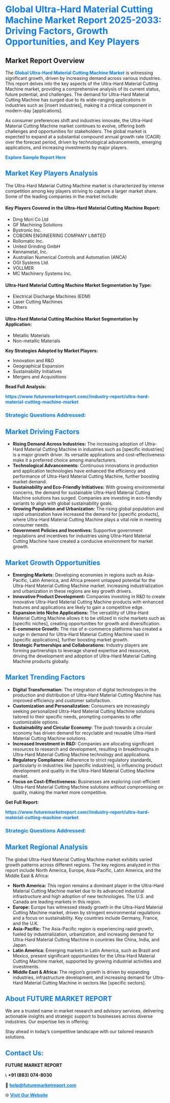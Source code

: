 <h1 style="color: #007BFF;">Global Ultra-Hard Material Cutting Machine Market Report 2025-2033: Driving Factors, Growth Opportunities, and Key Players</h1>

<section id="overview">
<h2>Market Report Overview</h2>
<p>The <a href="https://www.futuremarketreport.com//industry-report/ultra-hard-material-cutting-machine-market" style="color: #007BFF; text-decoration: none;"><strong>Global Ultra-Hard Material Cutting Machine Market</strong></a> is witnessing significant growth, driven by increasing demand across various industries. This report delves into the key aspects of the Ultra-Hard Material Cutting Machine market, providing a comprehensive analysis of its current status, future potential, and challenges. The demand for Ultra-Hard Material Cutting Machine has surged due to its wide-ranging applications in industries such as [insert industries], making it a critical component in modern-day [applications].</p>
<p>As consumer preferences shift and industries innovate, the Ultra-Hard Material Cutting Machine market continues to evolve, offering both challenges and opportunities for stakeholders. The global market is expected to expand at a substantial compound annual growth rate (CAGR) over the forecast period, driven by technological advancements, emerging applications, and increasing investments by major players.</p>
</section>

<section id="overview">
<p><a href="https://www.futuremarketreport.com//request-sample/reportId=59242" style="color: #007BFF; text-decoration: none;"><strong>Explore Sample Report Here</strong></a></p>
</section>

<section id="key-players">
<h2 style="color: #007BFF;">Market Key Players Analysis</h2>
<p>The Ultra-Hard Material Cutting Machine market is characterized by intense competition among key players striving to capture a larger market share. Some of the leading companies in the market include:</p>
<h4>Key Players Covered in the Ultra-Hard Material Cutting Machine Report:</h4>
<ul><li>Dmg Mori Co Ltd</li><li>GF Machining Solutions</li><li>Bystronic Inc.</li><li>COBORN ENGINEERING COMPANY LIMITED</li><li>Rollomatic Inc.</li><li>United Grinding GmbH</li><li>Kennametal, Inc.</li><li>Australian Numerical Controls and Automation (ANCA)</li><li>OGI Systems Ltd.</li><li>VOLLMER</li><li>MC Machinery Systems Inc.</li></ul>
<h4>Ultra-Hard Material Cutting Machine Market Segmentation by Type:</h4>
<ul><li>Electrical Discharge Machines (EDM)</li><li>Laser Cutting Machines</li><li>Others</li></ul>

<h4>Ultra-Hard Material Cutting Machine Market Segmentation by Application:</h4>
<ul><li>Metallic Materials</li><li>Non-metallic Materials</li></ul>
<p><strong>Key Strategies Adopted by Market Players:</strong></p>
<ul>
<li>Innovation and R&D</li>
<li>Geographical Expansion</li>
<li>Sustainability Initiatives</li>
<li>Mergers and Acquisitions</li>
</ul>
</section>

<section>
<p><strong>Read Full Analysis: </strong></p><a href="https://www.futuremarketreport.com//industry-report/ultra-hard-material-cutting-machine-market" style="color: #007BFF; text-decoration: none;"><strong>https://www.futuremarketreport.com//industry-report/ultra-hard-material-cutting-machine-market</strong></a>
<h3 style="color: #007BFF;">Strategic Questions Addressed:</h3>
</section>

<section id="driving-factors">
<h2 style="color: #007BFF;">Market Driving Factors</h2>
<ul>
<li><strong>Rising Demand Across Industries:</strong> The increasing adoption of Ultra-Hard Material Cutting Machine in industries such as [specific industries] is a major growth driver. Its versatile applications and cost-effectiveness make it a preferred choice among manufacturers.</li>
<li><strong>Technological Advancements:</strong> Continuous innovations in production and application technologies have enhanced the efficiency and performance of Ultra-Hard Material Cutting Machine, further boosting market demand.</li>
<li><strong>Sustainability and Eco-Friendly Initiatives:</strong> With growing environmental concerns, the demand for sustainable Ultra-Hard Material Cutting Machine solutions has surged. Companies are investing in eco-friendly variants to align with global sustainability goals.</li>
<li><strong>Growing Population and Urbanization:</strong> The rising global population and rapid urbanization have increased the demand for [specific products], where Ultra-Hard Material Cutting Machine plays a vital role in meeting consumer needs.</li>
<li><strong>Government Policies and Incentives:</strong> Supportive government regulations and incentives for industries using Ultra-Hard Material Cutting Machine have created a conducive environment for market growth.</li>
</ul>
</section>

<section id="growth-opportunities">
<h2 style="color: #007BFF;">Market Growth Opportunities</h2>
<ul>
<li><strong>Emerging Markets:</strong> Developing economies in regions such as Asia-Pacific, Latin America, and Africa present untapped potential for the Ultra-Hard Material Cutting Machine market. Increasing industrialization and urbanization in these regions are key growth drivers.</li>
<li><strong>Innovative Product Development:</strong> Companies investing in R&D to create innovative Ultra-Hard Material Cutting Machine products with enhanced features and applications are likely to gain a competitive edge.</li>
<li><strong>Expansion into Niche Applications:</strong> The versatility of Ultra-Hard Material Cutting Machine allows it to be utilized in niche markets such as [specific niches], creating opportunities for growth and diversification.</li>
<li><strong>E-commerce Growth:</strong> The rise of e-commerce platforms has created a surge in demand for Ultra-Hard Material Cutting Machine used in [specific applications], further boosting market growth.</li>
<li><strong>Strategic Partnerships and Collaborations:</strong> Industry players are forming partnerships to leverage shared expertise and resources, driving the development and adoption of Ultra-Hard Material Cutting Machine products globally.</li>
</ul>
</section>

<section id="trending-factors">
<h2 style="color: #007BFF;">Market Trending Factors</h2>
<ul>
<li><strong>Digital Transformation:</strong> The integration of digital technologies in the production and distribution of Ultra-Hard Material Cutting Machine has improved efficiency and customer satisfaction.</li>
<li><strong>Customization and Personalization:</strong> Consumers are increasingly seeking personalized Ultra-Hard Material Cutting Machine solutions tailored to their specific needs, prompting companies to offer customizable options.</li>
<li><strong>Sustainability and Circular Economy:</strong> The push towards a circular economy has driven demand for recyclable and reusable Ultra-Hard Material Cutting Machine solutions.</li>
<li><strong>Increased Investment in R&D:</strong> Companies are allocating significant resources to research and development, resulting in breakthroughs in Ultra-Hard Material Cutting Machine technology and applications.</li>
<li><strong>Regulatory Compliance:</strong> Adherence to strict regulatory standards, particularly in industries like [specific industries], is influencing product development and quality in the Ultra-Hard Material Cutting Machine market.</li>
<li><strong>Focus on Cost-Effectiveness:</strong> Businesses are exploring cost-efficient Ultra-Hard Material Cutting Machine solutions without compromising on quality, making the market more competitive.</li>
</ul>
</section>

<section>
<p><strong>Get Full Report: </strong></p><a href="https://www.futuremarketreport.com//industry-report/ultra-hard-material-cutting-machine-market" style="color: #007BFF; text-decoration: none;"><strong>https://www.futuremarketreport.com//industry-report/ultra-hard-material-cutting-machine-market</strong></a>
<h3 style="color: #007BFF;">Strategic Questions Addressed:</h3>
</section>


<section id="regional-analysis">
<h2 style="color: #007BFF;">Market Regional Analysis</h2>
<p>The global Ultra-Hard Material Cutting Machine market exhibits varied growth patterns across different regions. The key regions analyzed in this report include North America, Europe, Asia-Pacific, Latin America, and the Middle East & Africa:</p>
<ul>
<li><strong>North America:</strong> This region remains a dominant player in the Ultra-Hard Material Cutting Machine market due to its advanced industrial infrastructure and high adoption of new technologies. The U.S. and Canada are leading markets in this region.</li>
<li><strong>Europe:</strong> Europe has witnessed steady growth in the Ultra-Hard Material Cutting Machine market, driven by stringent environmental regulations and a focus on sustainability. Key countries include Germany, France, and the U.K.</li>
<li><strong>Asia-Pacific:</strong> The Asia-Pacific region is experiencing rapid growth, fueled by industrialization, urbanization, and increasing demand for Ultra-Hard Material Cutting Machine in countries like China, India, and Japan.</li>
<li><strong>Latin America:</strong> Emerging markets in Latin America, such as Brazil and Mexico, present significant opportunities for the Ultra-Hard Material Cutting Machine market, supported by growing industrial activities and investments.</li>
<li><strong>Middle East & Africa:</strong> The region’s growth is driven by expanding industries, infrastructure development, and increasing demand for Ultra-Hard Material Cutting Machine in sectors like [specific sectors].</li>
</ul>
</section>

<footer>
<h2 style="color: #007BFF;">About FUTURE MARKET REPORT</h2>
<p>We are a trusted name in market research and advisory services, delivering actionable insights and strategic support to businesses across diverse industries. Our expertise lies in offering:</p>

<p>Stay ahead in today’s competitive landscape with our tailored research solutions.</p>

<h2 style="color: #007BFF;">Contact Us:</h2>
<p><strong>FUTURE MARKET REPORT</strong></p>
<p>📞 <strong>+91 (883) 074-8030</strong></p>
<p>📧 <strong><a href="mailto:help@futuremarketreport.com" style="color: #007BFF;">help@futuremarketreport.com</a></strong></p>
<p>🌐 <strong><a href="https://www.futuremarketreport.com/" style="color: #007BFF;">Visit Our Website</a></strong></p>
</footer>